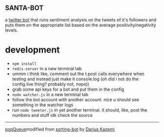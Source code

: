SANTA-BOT
-----------------------

a [twitter bot](https://twitter.com/santaBot5000) that runs sentiment analysis on the tweets of it's followers and puts them on the appropriate list based on the average positivity/negativity levels.




# development

- `npm install`
- `redis-server` in a new terminal tab
- ummm i think like, comment out the t.post calls everywhere when testing and instead just make it console.log (oh did i not do the config.live thing? probably not, nope))
- grab some api keys for a bot and put them in the config
- `node watcher.js` in a new terminal tab
- follow the bot account with another account. nice u should see something in the watcher logs
- run `node tweeter.js` in yet another terminal. it should, like, post the numbers and stuff idk check the source


-----------------------------------------

[popQueue](https://github.com/coleww/santa-bot/blob/master/tweeter.js#L34-L75)modified from [sorting-bot](https://github.com/dariusk/sorting-bot/blob/master/index.js) by [Darius Kazemi](http://tinysubversions.com/)
